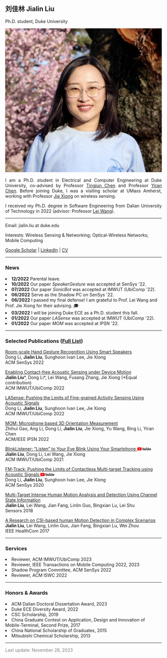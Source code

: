 
  <body>
    <div style="max-width:800px" class="container">
      <div class="page-header">
        <h2>刘佳林 Jialin Liu</h2>
           <p class="lead">Ph.D. student, Duke University</p>
      </div>
      <div class="content">
          <img src="images/jialinliu.jpg" class="img-responsive col-md-5"/>
          <div class="col-md-7">
          <p align="justify">I am a Ph.D. student in Electrical and Computer Engineering at Duke University, co-advised by Professor <a href="https://tingjunchen.com">Tingjun Chen</a> and Professor <a href="https://ece.duke.edu/faculty/yiran-chen">Yiran Chen</a>. Before joining Duke,
          I was a visiting scholar at UMass Amherst, working with Professor <a href="https://people.cs.umass.edu/~jxiong/">Jie Xiong</a> on wireless sensing. </p>
          <p align="justify">I received my Ph.D. degree in Software Engineering from Dalian University of Technology in 2022 (advisor: Professor <a href="http://faculty.dlut.edu.cn/leiwang">Lei Wang</a>).</p>
          <hr>
          <p>Email: jialin.liu at duke.edu</p>
          <p>Interests: Wireless Sensing & Networking; Optical-Wireless Networks; Mobile Computing</p>
          <p><a href="https://scholar.google.com/citations?user=57GlfUQAAAAJ&hl">Google Scholar</a> | <a href="https://www.linkedin.com/in/jialin-liu-04221a223/">LinkedIn</a> | <a href="Jialin_CV.pdf">CV</a></p>
          </div>
      </div>
      <hr style="clear:both"/>
      <h3>News</h3>
      <li><b>12/2022</b>  Parental leave.</li>
      <li><b>10/2022</b>  Our paper <i>SpeakerGesture</i> was accepted at SenSys '22.</li>
      <li><b>07/2022</b>  Our paper <i>SonicBot</i> was accepted at IMWUT (UbiComp '22).</li>
      <li><b>06/2022</b> Serve as the Shadow PC on SenSys '22.</li>
      <li><b>06/2022</b> I passed my final defense! I am grateful to Prof. Lei Wang and Prof. Jie Xiong for their advising. 🎓</li>
      <li><b>03/2022</b> I will be joining Duke ECE as a Ph.D. student this fall. </li>
      <li><b>01/2022</b>  Our paper <i>LASense</i> was accepted at IMWUT (UbiComp '22).</li>
      <li><b>01/2022</b>  Our paper <i>MOM</i> was accepted at IPSN '22.</li>
      <hr style="clear:both"/>
      <h3>Selected Publications (<a href="https://scholar.google.com/citations?user=57GlfUQAAAAJ&hl=zh-CN">Full List</a>)</h3>
      <p><a href="papers/SenSys22-SpeakerGesture.pdf">Room-scale Hand Gesture Recognition Using Smart Speakers</a><br/>
      Dong Li, <b>Jialin Liu</b>, Sunghoon Ivan Lee, Jie Xiong<br>
      ACM SenSys 2022
      </p>
      <p><a href="papers/IMWUT22-SonicBot.pdf">Enabling Contact-free Acoustic Sensing under Device Motion</a><br/>
      <b>Jialin Liu</b>*, Dong Li*, Lei Wang, Fusang Zhang, Jie Xiong (*Equal contribution)<br>
      ACM IMWUT/UbiComp 2022
      </p>
      <p><a href="papers/IMWUT21-LASense.pdf">LASense: Pushing the Limits of Fine-grained Activity Sensing Using Acoustic Signals</a><br/>
      Dong Li, <b>Jialin Liu</b>, Sunghoon Ivan Lee, Jie Xiong <br>
      ACM IMWUT/UbiComp 2022
      </p>
      <p><a href="papers/IPSN22_MOM.pdf">MOM: Microphone based 3D Orientation Measurement</a><br/>
      Zhihui Gao, Ang Li, Dong Li, <b>Jialin Liu</b>, Jie Xiong, Yu Wang, Bing Li, Yiran Chen<br>
      ACM/IEEE IPSN 2022
      </p>
      <p><a href="papers/IMWUT21-BlinkListener.pdf">BlinkListener: “Listen” to Your Eye Blink Using Your Smartphone </a><a href="https://www.youtube.com/watch?v=H-QOrw1m2Lw&t=204s"><img src="images/yt_logo_rgb_light.png" height="10"></a><br/>
      <b>Jialin Liu</b>, Dong Li, Lei Wang, Jie Xiong <br>
      ACM IMWUT/UbiComp 2021
      </p>
      <p><a href="papers/SenSys20-FM-Track.pdf">FM-Track: Pushing the Limits of Contactless Multi-target Tracking using Acoustic Signals </a><a href="https://www.youtube.com/watch?v=Gi2Hll8nBe8"><img src="images/yt_logo_rgb_light.png" height="10"></a><br/>
      Dong Li, <b>Jialin Liu</b>, Sunghoon Ivan Lee, Jie Xiong <br>
      ACM SenSys 2020
      </p>
      <p>
      <a href="https://www.mdpi.com/1424-8220/18/10/3379">Multi-Target Intense Human Motion Analysis and Detection Using Channel State Information</a> <br/>
      <b>Jialin Liu</b>, Lei Wang, Jian Fang, Linlin Guo, Bingxian Lu, Lei Shu<br>
      Sensors 2018
      </p>
      <p>
      <a href="https://ieeexplore.ieee.org/abstract/document/8210800">A Research on CSI-based human Motion Detection in Complex Scenarios</a><br/>
      <b>Jialin Liu</b>, Lei Wang, Linlin Guo, Jian Fang, Bingxian Lu, Wei Zhou<br>
      IEEE HealthCom 2017
      </p>
      <hr style="clear:both"/>
      <h3>Services</h3>
      <li>Reviewer, ACM IMWUT/UbiComp 2023</li>
      <li>Reviewer, IEEE Transactions on Mobile Computing 2022, 2023</li>
      <li>Shadow Program Committee, ACM SenSys 2022</li>
      <li>Reviewer, ACM ISWC 2022</li>
      <hr style="clear:both"/>
      <h3>Honors & Awards</h3>
      <li> ACM Dalian Doctoral Dissertation Award, 2023</li>
      <li>Duke ECE Diversity Award, 2022</li>
      <li>CSC Scholarship, 2019</li>
      <li>China Graduate Contest on Application, Design and Innovation of Mobile-Terminal, Second Prize, 2017</li>
      <li>China National Scholarship of Graduates, 2015</li>
      <li>Mitsubishi Chemical Scholarship, 2013</li>
      <hr style="clear:both"/>
      <p style="color:grey;">Last update: November 28, 2023</p>
    </div> 
    <a href="http://www.clustrmaps.com/map/Jialinliu.me" title="Visit tracker for Jialinliu.me"><img src="//www.clustrmaps.com/map_v2.png?d=GUWi9f_jwPjZdg4kJ88UtA5khIiU9ofay5he0XY54c8" style="display: none;" /></a>
  </body>